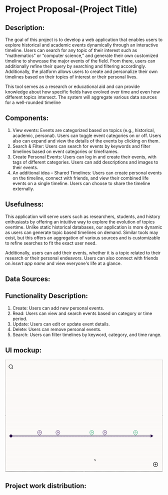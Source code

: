 # Project Proposal-(Project Title)

## Description:

The goal of this project is to develop a web application that enables users to explore historical and academic events dynamically through an interactive timeline. Users can search for any topic of their interest such as “mathematics” or “computer science,” and generate their own customized timeline to showcase the major events of the field. From there, users can additionally refine their query by searching and filtering accordingly. Additionally, the platform allows users to create and personalize their own timelines based on their topics of interest or their personal lives. 

This tool serves as a research or educational aid and can provide knowledge about how specific fields have evolved over time and even how different topics intersect. The system will aggregate various data sources for a well-rounded timeline


## Components:
1. View events: Events are categorized based on topics (e.g., historical, academic, personal). Users can toggle event categories on or off. Users also can expand and view the details of the events by clicking on them.
2. Search & Filter: Users can search for events by keywords and filter timelines based on event categories or timeframes.
3. Create Personal Events: Users can log in and create their events, with tags of different categories. Users can add descriptions and images to their events.
4. An additional idea – Shared Timelines: Users can create personal events on the timeline, connect with friends, and view their combined life events on a single timeline. Users can choose to share the timeline externally.

## Usefulness:

This application will serve users such as researchers, students, and history enthusiasts by offering an intuitive way to explore the evolution of topics overtime. Unlike static historical databases, our application is more dynamic as users can generate topic based timelines on demand. Similar tools may exist, but this offers an aggregation of various sources and is customizable to refine searches to fit the exact user need.  

Additionally, users can add their events, whether it is a topic related to their research or their personal endeavors. Users can also connect with friends on *insert app name* and view everyone's life at a glance.

## Data Sources:

## Functionality Description:

1. Create: Users can add new personal events.
2. Read: Users can view and search events based on category or time period.
3. Update: Users can edit or update event details.
4. Delete: Users can remove personal events.
5. Search: Users can filter timelines by keyword, category, and time range.

## UI mockup:
![Timeline Demo](UI_MockUp.gif)

## Project work distribution:
